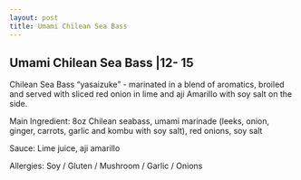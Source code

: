 ```yaml
---
layout: post
title: Umami Chilean Sea Bass
---
```


## Umami Chilean Sea Bass |12- 15

Chilean Sea Bass “yasaizuke” - marinated in a blend of aromatics, broiled and served with sliced red onion in lime and aji Amarillo with soy salt on the side.

Main Ingredient: 8oz Chilean seabass, umami marinade (leeks, onion, ginger, carrots, garlic and kombu with soy salt), red onions, soy salt

Sauce: Lime juice, aji amarillo

Allergies: Soy / Gluten / Mushroom / Garlic / Onions
